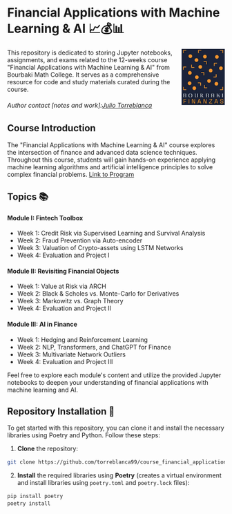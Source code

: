 # Financial Applications with Machine Learning & AI 📈💰📊

<img src="docs/img/logo_bourbaki.png"  width="100"  style="float: right;">

This repository is dedicated to storing Jupyter notebooks, assignments, and exams related to the 12-weeks course "Financial Applications with Machine Learning & AI" from Bourbaki Math College. It serves as a comprehensive resource for code and study materials curated during the course.


######  Author contact [notes and work]:[Julio Torreblanca](https://www.linkedin.com/in/torreblanca99)

## Course Introduction
The "Financial Applications with Machine Learning & AI" course explores the intersection of finance and advanced data science techniques. Throughout this course, students will gain hands-on experience applying machine learning algorithms and artificial intelligence principles to solve complex financial problems.
[Link to Program](https://www.colegio-bourbaki.com/bourbakifinanzas)



## Topics 📚

#### Module I: Fintech Toolbox
- Week 1: Credit Risk via Supervised Learning and Survival Analysis
- Week 2: Fraud Prevention via Auto-encoder
- Week 3: Valuation of Crypto-assets using LSTM Networks
- Week 4: Evaluation and Project I
#### Module II: Revisiting Financial Objects
- Week 1: Value at Risk via ARCH
- Week 2: Black & Scholes vs. Monte-Carlo for Derivatives
- Week 3: Markowitz vs. Graph Theory
- Week 4: Evaluation and Project II
#### Module III: AI in Finance
- Week 1: Hedging and Reinforcement Learning
- Week 2: NLP, Transformers, and ChatGPT for Finance
- Week 3: Multivariate Network Outliers
- Week 4: Evaluation and Project III

Feel free to explore each module's content and utilize the provided Jupyter notebooks to deepen your understanding of financial applications with machine learning and AI.

## Repository Installation 🚀
To get started with this repository, you can clone it and install the necessary libraries using Poetry and Python. Follow these steps:
1. **Clone** the repository:
```bash
git clone https://github.com/torreblanca99/course_financial_applications.git
```
2. **Install** the required libraries using **Poetry** (creates a virtual environment and install libraries using `poetry.toml` and `poetry.lock` files):
```bash
pip install poetry
poetry install
```
